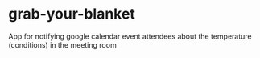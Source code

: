 # grab-your-blanket
App for notifying google calendar event attendees about the temperature (conditions) in the meeting room
